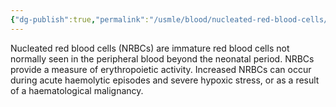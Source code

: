 ```yaml
---
{"dg-publish":true,"permalink":"/usmle/blood/nucleated-red-blood-cells/","title":"Nucleated red blood cells"}
---
```



Nucleated red blood cells (NRBCs) are immature red blood cells not normally seen in the peripheral blood beyond the neonatal period. NRBCs provide a measure of erythropoietic activity. Increased NRBCs can occur during acute haemolytic episodes and severe hypoxic stress, or as a result of a haematological malignancy.

